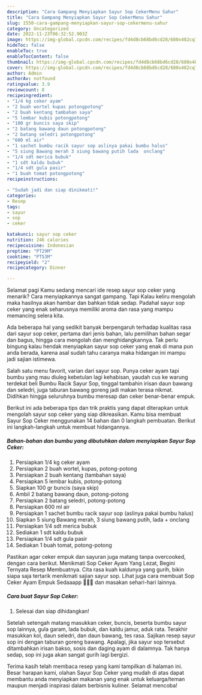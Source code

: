 ```yaml
---
description: "Cara Gampang Menyiapkan Sayur Sop CekerMenu Sahur"
title: "Cara Gampang Menyiapkan Sayur Sop CekerMenu Sahur"
slug: 1550-cara-gampang-menyiapkan-sayur-sop-cekermenu-sahur
category: Uncategorized
date: 2022-11-23T06:32:52.903Z
image: https://img-global.cpcdn.com/recipes/fd4d8cb68bd6cd28/680x482cq70/sayur-sop-ceker-foto-resep-utama.jpg
hideToc: false
enableToc: true
enableTocContent: false
thumbnail: https://img-global.cpcdn.com/recipes/fd4d8cb68bd6cd28/680x482cq70/sayur-sop-ceker-foto-resep-utama.jpg
cover: https://img-global.cpcdn.com/recipes/fd4d8cb68bd6cd28/680x482cq70/sayur-sop-ceker-foto-resep-utama.jpg
author: Admin
authorAv: notfound
ratingvalue: 3.9
reviewcount: 8
recipeingredient:
- "1/4 kg ceker ayam"
- "2 buah wortel kupas potongpotong"
- "2 buah kentang tambahan saya"
- "5 lembar kubis potongpotong"
- "100 gr buncis saya skip"
- "2 batang bawang daun potongpotong"
- "2 batang seledri potongpotong"
- "600 ml air"
- "1 sachet bumbu racik sayur sop aslinya pakai bumbu halus"
- "5 siung Bawang merah 3 siung bawang putih lada  onclang"
- "1/4 sdt merica bubuk"
- "1 sdt kaldu bubuk"
- "1/4 sdt gula pasir"
- "1 buah tomat potongpotong"
recipeinstructions:

- "Sudah jadi dan siap dinikmati!"
categories:
- Resep
tags:
- sayur
- sop
- ceker

katakunci: sayur sop ceker 
nutrition: 246 calories
recipecuisine: Indonesian
preptime: "PT29M"
cooktime: "PT53M"
recipeyield: "2"
recipecategory: Dinner

---
```



Selamat pagi Kamu sedang mencari ide resep sayur sop ceker yang menarik? Cara menyiapkannya sangat gampang. Tapi Kalau keliru mengolah maka hasilnya akan hambar dan bahkan tidak sedap. Padahal sayur sop ceker yang enak seharusnya memiliki aroma dan rasa yang mampu memancing selera kita.


Ada beberapa hal yang sedikit banyak berpengaruh terhadap kualitas rasa dari sayur sop ceker, pertama dari jenis bahan, lalu pemilihan bahan segar dan bagus, hingga cara mengolah dan menghidangkannya. Tak perlu bingung kalau hendak menyiapkan sayur sop ceker yang enak di mana pun anda berada, karena asal sudah tahu caranya maka hidangan ini mampu jadi sajian istimewa.

Salah satu menu favorit, varian dari sayur sop. Punya ceker ayam tapi bumbu yang mau diuleg kebetulan lagi kehabisan, yaudah cus ke warung terdekat beli Bumbu Racik Sayur Sop, tinggal tambahin irisan daun bawang dan seledri, juga taburan bawang goreng jadi makan terasa nikmat. Didihkan hingga seluruhnya bumbu meresap dan ceker benar-benar empuk.


Berikut ini ada beberapa tips dan trik praktis yang dapat diterapkan untuk mengolah sayur sop ceker yang siap dikreasikan. Kamu bisa membuat Sayur Sop Ceker menggunakan 14 bahan dan 0 langkah pembuatan. Berikut ini langkah-langkah untuk membuat hidangannya.

<!--inarticleads1-->

##### Bahan-bahan dan bumbu yang dibutuhkan dalam menyiapkan Sayur Sop Ceker:

1. Persiapkan 1/4 kg ceker ayam
1. Persiapkan 2 buah wortel, kupas, potong-potong
1. Persiapkan 2 buah kentang (tambahan saya)
1. Persiapkan 5 lembar kubis, potong-potong
1. Siapkan 100 gr buncis (saya skip)
1. Ambil 2 batang bawang daun, potong-potong
1. Persiapkan 2 batang seledri, potong-potong
1. Persiapkan 600 ml air
1. Persiapkan 1 sachet bumbu racik sayur sop (aslinya pakai bumbu halus)
1. Siapkan 5 siung Bawang merah, 3 siung bawang putih, lada + onclang
1. Persiapkan 1/4 sdt merica bubuk
1. Sediakan 1 sdt kaldu bubuk
1. Persiapkan 1/4 sdt gula pasir
1. Sediakan 1 buah tomat, potong-potong


Pastikan agar ceker empuk dan sayuran juga matang tanpa overcooked, dengan cara berikut. Menikmati Sop Ceker Ayam Yang Lezat, Begini Ternyata Resep Membuatnya. Cita rasa kuah kaldunya yang gurih, bikin siapa saja tertarik menikmati sajian sayur sop. Lihat juga cara membuat Sop Ceker Ayam Empuk Sedaaapp 🤤🤤🤤 dan masakan sehari-hari lainnya. 

<!--inarticleads2-->

##### Cara buat Sayur Sop Ceker:


1. Selesai dan siap dihidangkan!

Setelah setengah matang masukkan ceker, buncis, beserta bumbu sayur sop lainnya, gula garam, lada bubuk, dan kaldu jamur, aduk rata. Terakhir masukkan kol, daun seledri, dan daun bawang, tes rasa. Sajikan resep sayur sop ini dengan taburan goreng bawang. Apalagi, jika sayur sop tersebut ditambahkan irisan bakso, sosis dan daging ayam di dalamnya. Tak hanya sedap, sop ini juga akan sangat gurih lagi bergizi. 

Terima kasih telah membaca resep yang kami tampilkan di halaman ini. Besar harapan kami, olahan Sayur Sop Ceker yang mudah di atas dapat membantu anda menyiapkan makanan yang enak untuk keluarga/teman maupun menjadi inspirasi dalam berbisnis kuliner. Selamat mencoba!

